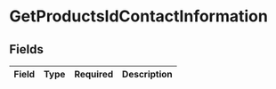 # GetProductsIdContactInformation


## Fields

| Field       | Type        | Required    | Description |
| ----------- | ----------- | ----------- | ----------- |